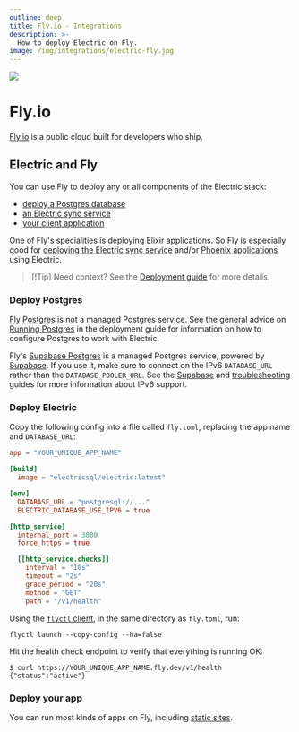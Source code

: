 ```yaml
---
outline: deep
title: Fly.io - Integrations
description: >-
  How to deploy Electric on Fly.
image: /img/integrations/electric-fly.jpg
---
```


<img src="/img/integrations/fly.svg" class="product-icon" />

# Fly.io

[Fly.io](https://fly.io) is a public cloud built for developers who ship.

## Electric and Fly

You can use Fly to deploy any or all components of the Electric stack:

- [deploy a Postgres database](#deploy-postgres)
- [an Electric sync service](#deploy-electric)
- [your client application](#deploy-your-app)

One of Fly's specialities is deploying Elixir applications. So Fly is especially good for [deploying the Electric sync service](#deploy-electric) and/or [Phoenix applications](./phoenix) using Electric.

> [!Tip] Need context?
> See the [Deployment guide](/docs/guides/deployment) for more details.

### Deploy Postgres

[Fly Postgres](https://fly.io/docs/postgres) is not a managed Postgres service. See the general advice on [Running Postgres](/docs/guides/deployment#_1-running-postgres) in the deployment guide for information on how to configure Postgres to work with Electric.

Fly's [Supabase Postgres](https://fly.io/docs/supabase) is a managed Postgres service, powered by [Supabase](./supabase). If you use it, make sure to connect on the IPv6 `DATABASE_URL` rather than the `DATABASE_POOLER_URL`. See the [Supabase](./supabase#deploy-postgres) and [troubleshooting](/docs/guides/troubleshooting#ipv6-support) guides for more information about IPv6 support.

### Deploy Electric

Copy the following config into a file called `fly.toml`, replacing the app name and `DATABASE_URL`:

```toml
app = "YOUR_UNIQUE_APP_NAME"

[build]
  image = "electricsql/electric:latest"

[env]
  DATABASE_URL = "postgresql://..."
  ELECTRIC_DATABASE_USE_IPV6 = true

[http_service]
  internal_port = 3000
  force_https = true

  [[http_service.checks]]
    interval = "10s"
    timeout = "2s"
    grace_period = "20s"
    method = "GET"
    path = "/v1/health"
```

Using the [`flyctl` client](https://fly.io/docs/flyctl/install/), in the same directory as `fly.toml`, run:

```shell
flyctl launch --copy-config --ha=false
```

Hit the health check endpoint to verify that everything is running OK:

```console
$ curl https://YOUR_UNIQUE_APP_NAME.fly.dev/v1/health
{"status":"active"}
```

### Deploy your app

You can run most kinds of apps on Fly, including [static sites](https://fly.io/docs/languages-and-frameworks/static/).